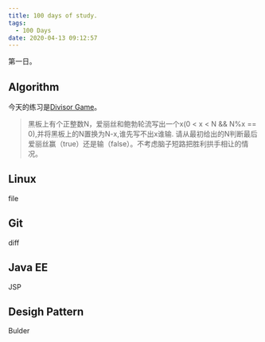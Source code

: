 ```yaml
---
title: 100 days of study.
tags:
  - 100 Days
date: 2020-04-13 09:12:57
---
```


第一日。

## Algorithm
今天的练习是[Divisor Game](https://leetcode.com/problems/divisor-game/)。
>黑板上有个正整数N，爱丽丝和鲍勃轮流写出一个x(0 < x < N && N%x == 0),并将黑板上的N置换为N-x,谁先写不出x谁输.
>请从最初给出的N判断最后爱丽丝赢（true）还是输（false）。不考虑脑子短路把胜利拱手相让的情况。


## Linux
file

## Git
diff

## Java EE
JSP

## Desigh Pattern
Bulder